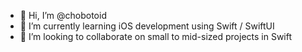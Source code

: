 - 👋 Hi, I’m @chobotoid
- 🌱 I’m currently learning iOS development using Swift / SwiftUI
- 💞️ I’m looking to collaborate on small to mid-sized projects in Swift

<!---
chobotoid/chobotoid is a ✨ special ✨ repository because its `README.md` (this file) appears on your GitHub profile.
You can click the Preview link to take a look at your changes.
--->
